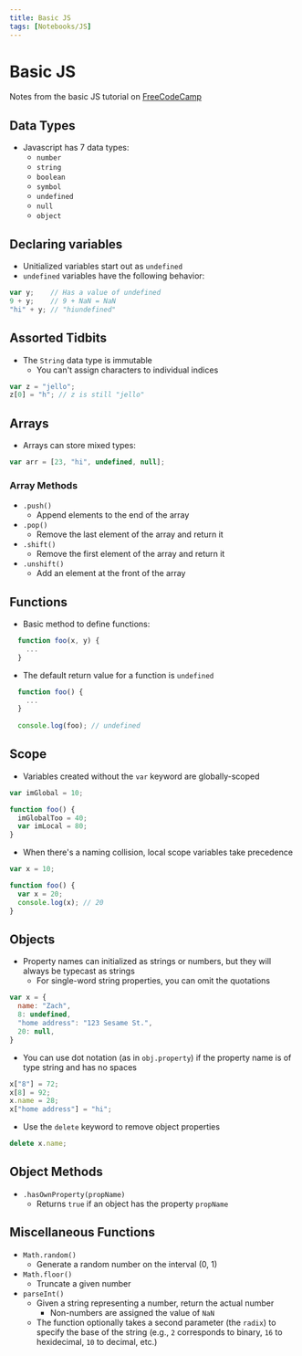 ```yaml
---
title: Basic JS
tags: [Notebooks/JS]
---
```


# Basic JS
Notes from the basic JS tutorial on [FreeCodeCamp](https://www.freecodecamp.org/)
## Data Types
 - Javascript has 7 data types:
    - `number`
    - `string`
    - `boolean`
    - `symbol`
    - `undefined`
    - `null`
    - `object`
## Declaring variables
 - Unitialized variables start out as `undefined`
 - `undefined` variables have the following behavior:
```js
var y;    // Has a value of undefined
9 + y;    // 9 + NaN = NaN
"hi" + y; // "hiundefined"
```
## Assorted Tidbits
 - The `String` data type is immutable
    - You can't assign characters to individual indices
```js
var z = "jello";
z[0] = "h"; // z is still "jello"
```
## Arrays
 - Arrays can store mixed types:
```js
var arr = [23, "hi", undefined, null];
```
### Array Methods
 - `.push()`
    - Append elements to the end of the array
 - `.pop()`
    - Remove the last element of the array and return it
 - `.shift()`
    - Remove the first element of the array and return it
 - `.unshift()`
    - Add an element at the front of the array
## Functions
 - Basic method to define functions:
```js
  function foo(x, y) {
    ...
  }
```
 - The default return value for a function is `undefined`
```js
  function foo() {
    ...
  }
  
  console.log(foo); // undefined
```
## Scope
 - Variables created without the `var` keyword are globally-scoped
```js
var imGlobal = 10;

function foo() {
  imGlobalToo = 40;
  var imLocal = 80;
}
```
 - When there's a naming collision, local scope variables take precedence
```js
var x = 10;

function foo() {
  var x = 20;
  console.log(x); // 20
}
```
## Objects
 - Property names can initialized as strings or numbers, but they will always be typecast as strings
    - For single-word string properties, you can omit the quotations
```js
var x = {
  name: "Zach",
  8: undefined,
  "home address": "123 Sesame St.",
  20: null,
}
```
 - You can use dot notation (as in `obj.property`) if the property name is of type string and has no spaces
```js
x["8"] = 72; 
x[8] = 92;
x.name = 28;
x["home address"] = "hi";
```
 - Use the `delete` keyword to remove object properties
 ```js
 delete x.name;
 ```
## Object Methods
 - `.hasOwnProperty(propName)`
    - Returns `true` if an object has the property `propName`
## Miscellaneous Functions
 - `Math.random()`
    - Generate a random number on the interval (0, 1)
 - `Math.floor()`
    - Truncate a given number
 - `parseInt()`
    - Given a string representing a number, return the actual number
       - Non-numbers are assigned the value of `NaN`
    - The function optionally takes a second parameter (the `radix`) to specify the base of the string (e.g., `2` corresponds to binary, `16` to hexidecimal, `10` to decimal, etc.)
